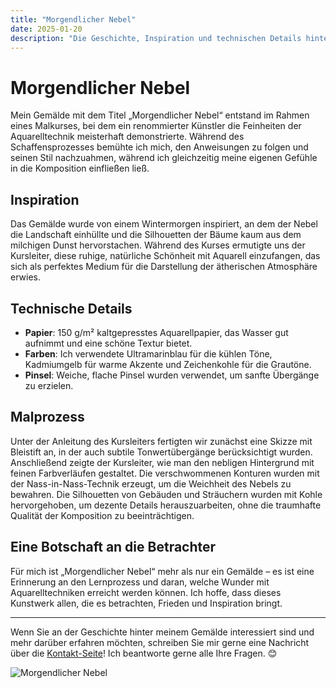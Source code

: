 ```yaml
---
title: "Morgendlicher Nebel"
date: 2025-01-20
description: "Die Geschichte, Inspiration und technischen Details hinter einem Aquarellgemälde."
---
```


# Morgendlicher Nebel

Mein Gemälde mit dem Titel „Morgendlicher Nebel“ entstand im Rahmen eines Malkurses, bei dem ein renommierter Künstler die Feinheiten der Aquarelltechnik meisterhaft demonstrierte. Während des Schaffensprozesses bemühte ich mich, den Anweisungen zu folgen und seinen Stil nachzuahmen, während ich gleichzeitig meine eigenen Gefühle in die Komposition einfließen ließ.

## Inspiration

Das Gemälde wurde von einem Wintermorgen inspiriert, an dem der Nebel die Landschaft einhüllte und die Silhouetten der Bäume kaum aus dem milchigen Dunst hervorstachen. Während des Kurses ermutigte uns der Kursleiter, diese ruhige, natürliche Schönheit mit Aquarell einzufangen, das sich als perfektes Medium für die Darstellung der ätherischen Atmosphäre erwies.

## Technische Details

- **Papier**: 150 g/m² kaltgepresstes Aquarellpapier, das Wasser gut aufnimmt und eine schöne Textur bietet.
- **Farben**: Ich verwendete Ultramarinblau für die kühlen Töne, Kadmiumgelb für warme Akzente und Zeichenkohle für die Grautöne.
- **Pinsel**: Weiche, flache Pinsel wurden verwendet, um sanfte Übergänge zu erzielen.

## Malprozess

Unter der Anleitung des Kursleiters fertigten wir zunächst eine Skizze mit Bleistift an, in der auch subtile Tonwertübergänge berücksichtigt wurden. Anschließend zeigte der Kursleiter, wie man den nebligen Hintergrund mit feinen Farbverläufen gestaltet. Die verschwommenen Konturen wurden mit der Nass-in-Nass-Technik erzeugt, um die Weichheit des Nebels zu bewahren. Die Silhouetten von Gebäuden und Sträuchern wurden mit Kohle hervorgehoben, um dezente Details herauszuarbeiten, ohne die traumhafte Qualität der Komposition zu beeinträchtigen.

## Eine Botschaft an die Betrachter

Für mich ist „Morgendlicher Nebel“ mehr als nur ein Gemälde – es ist eine Erinnerung an den Lernprozess und daran, welche Wunder mit Aquarelltechniken erreicht werden können. Ich hoffe, dass dieses Kunstwerk allen, die es betrachten, Frieden und Inspiration bringt.

---

Wenn Sie an der Geschichte hinter meinem Gemälde interessiert sind und mehr darüber erfahren möchten, schreiben Sie mir gerne eine Nachricht über die [Kontakt-Seite](./kontact.md)! Ich beantworte gerne alle Ihre Fragen. 😊
 
<img title="Morgendlicher Nebel" alt="Morgendlicher Nebel" src="../images/reggeli_kod.jpg">